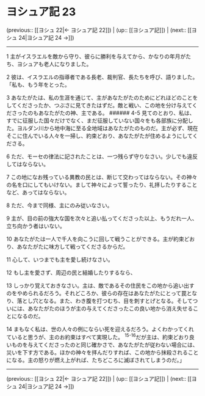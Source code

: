 # ヨシュア記 23

(previous:: [[ヨシュ 22|← ヨシュア記 22]]) | (up:: [[ヨシュア記]]) | (next:: [[ヨシュ 24|ヨシュア記 24 →]])

***




1 
主がイスラエルを敵から守り、彼らに勝利を与えてから、かなりの年月がたち、ヨシュアも老人になりました。 



2 
彼は、イスラエルの指導者である長老、裁判官、長たちを呼び、語りました。「私も、もう年をとった。 



3 
あなたがたは、私の生涯を通じて、主があなたがたのためにどれほどのことをしてくださったか、つぶさに見てきたはずだ。敵と戦い、この地を分け与えてくださったのもあなたがたの神、主である。 ###### 4-5 見てのとおり、私は、すでに征服した国々だけでなく、まだ征服していない国々をも各部族に分配した。ヨルダン川から地中海に至る全地域はあなたがたのものだ。主が必ず、現在そこに住んでいる人々を一掃し、約束どおり、あなたがたが住めるようにしてくださる。 



6 
ただ、モーセの律法に記されたことは、一つ残らず守りなさい。少しでも違反してはならない。 



7 
この地になお残っている異教の民とは、断じて交わってはならない。その神々の名を口にしてもいけない。まして神々によって誓ったり、礼拝したりすることなど、あってはならない。 



8 
ただ、今まで同様、主にのみ従いなさい。 



9 
主が、目の前の強大な国を次々と追い払ってくださった以上、もうだれ一人、立ち向かう者はいない。 



10 
あなたがたは一人で千人を向こうに回して戦うことができる。主が約束どおり、あなたがたに味方して戦ってくださるからだ。 



11 
心して、いつまでも主を愛し続けなさい。 



12 
もし主を愛さず、周辺の民と結婚したりするなら、 



13 
しっかり覚えておきなさい。主は、敵であるその住民をこの地から追い出すのをやめられるだろう。それどころか、彼らの存在はあなたがたにとって罠となり、落とし穴となる。また、わき腹を打つむち、目を刺すとげとなる。そしてついには、あなたがたのほうが主の与えてくださったこの良い地から消え失せることになるのだ。 



14 
まもなく私は、世の人々の例にならい死を迎えるだろう。よくわかってくれていると思うが、主のお約束はすべて実現した。 <sup class="versenum">15-16</sup>だが主は、約束どおり良いものを与えてくださったのと同じ確かさで、あなたがたが従わない場合には、災いを下す方である。ほかの神々を拝んだりすれば、この地から抹殺されることになる。主の怒りが燃え上がれば、たちどころに滅ぼされてしまうのだ。」

***

(previous:: [[ヨシュ 22|← ヨシュア記 22]]) | (up:: [[ヨシュア記]]) | (next:: [[ヨシュ 24|ヨシュア記 24 →]])
